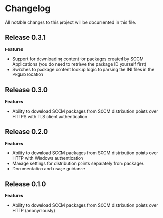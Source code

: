 # Changelog

All notable changes to this project will be documented in this file.

## Release 0.3.1

**Features**
* Support for downloading content for packages created by SCCM Applications (you do need to retrieve the package ID yourself first)
* Switches to package content lookup logic to parsing the INI files in the PkgLib location

## Release 0.3.0

**Features**
* Ability to download SCCM packages from SCCM distribution points over HTTPS with TLS client authentication

## Release 0.2.0

**Features**
* Ability to download SCCM packages from SCCM distribution points over HTTP with Windows authentication
* Manage settings for distribution points separately from packages
* Documentation and usage guidance

## Release 0.1.0

**Features**
* Ability to download SCCM packages from SCCM distribution points over HTTP (anonymously)
